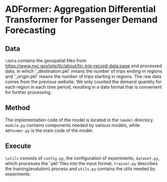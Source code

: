 # ADFormer: Aggregation Differential Transformer for Passenger Demand Forecasting

## Data
`\data` contains the geospatial files from <https://www.nyc.gov/site/tlc/about/tlc-trip-record-data.page> and processed data, in which '_destination.pkl' means the number of trips ending in regions and '_origin.pkl' means the number of trips starting in regions. The raw data comes from the previous website. We only counted the demand quantity for each region in each time period, resulting in a data format that is convenient for further processing.

## Method
The implementation code of the model is located in the `\model` directory. `module.py` contains components needed by various models, while `ADFormer.py` is the main code of the model.

## Execute
`\utils` consists of `config.py`, the configuration of experiments, `dataset.py`, which processes the '.pkl' files into the input format, `trainer.py` describes the training(evalution) process and `utils.py` contains the utils needed by experments.
